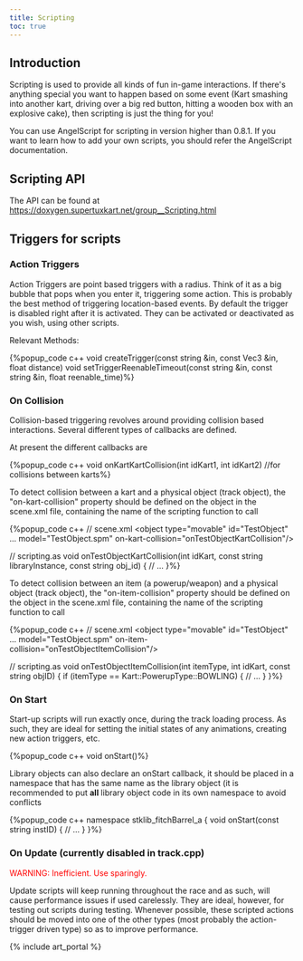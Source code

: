 ```yaml
---
title: Scripting
toc: true
---
```

## Introduction

Scripting is used to provide all kinds of fun in-game interactions. If there's anything special you want to happen based on some event (Kart smashing into another kart, driving over a big red button, hitting a wooden box with an explosive cake), then scripting is just the thing for you!

You can use AngelScript for scripting in version higher than 0.8.1. If you want to learn how to add your own scripts, you should refer the AngelScript documentation.

## Scripting API

The API can be found at <https://doxygen.supertuxkart.net/group__Scripting.html>

## Triggers for scripts

### Action Triggers

Action Triggers are point based triggers with a radius. Think of it as a big bubble that pops when you enter it, triggering some action. This is probably the best method of triggering location-based events. By default the trigger is disabled right after it is activated. They can be activated or deactivated as you wish, using other scripts.

Relevant Methods:

{%popup_code
c++
void createTrigger(const string &in, const Vec3 &in, float distance)
void setTriggerReenableTimeout(const string &in, const string &in, float reenable_time)%}

### On Collision

Collision-based triggering revolves around providing collision based interactions. Several different types of callbacks are defined.

At present the different callbacks are

{%popup_code
c++
void onKartKartCollision(int idKart1, int idKart2) //for collisions between karts%}

To detect collision between a kart and a physical object (track object), the "on-kart-collision" property should be defined on the object in the scene.xml file, containing the name of the scripting function to call

{%popup_code
c++
// scene.xml
<object type="movable" id="TestObject" ... model="TestObject.spm" on-kart-collision="onTestObjectKartCollision"/>

// scripting.as
void onTestObjectKartCollision(int idKart, const string libraryInstance, const string obj_id)
{
    // ...
}%}

To detect collision between an item (a powerup/weapon) and a physical object (track object), the "on-item-collision" property should be defined on the object in the scene.xml file, containing the name of the scripting function to call

{%popup_code
c++
// scene.xml
<object type="movable" id="TestObject" ... model="TestObject.spm" on-item-collision="onTestObjectItemCollision"/>

// scripting.as
void onTestObjectItemCollision(int itemType, int idKart, const string objID)
{
   if (itemType == Kart::PowerupType::BOWLING)
   {
       // ...
   }
}%}

### On Start

Start-up scripts will run exactly once, during the track loading process. As such, they are ideal for setting the initial states of any animations, creating new action triggers, etc.

{%popup_code
c++
void onStart()%}

Library objects can also declare an onStart callback, it should be placed in a namespace that has the same name as the library object (it is recommended to put **all** library object code in its own namespace to avoid conflicts

{%popup_code
c++
namespace stklib_fitchBarrel_a
{
    void onStart(const string instID)
    {
        // ...
    }
}%}

### On Update (currently disabled in track.cpp)

<span style="color:red">WARNING: Inefficient. Use sparingly.</span>

Update scripts will keep running throughout the race and as such, will cause performance issues if used carelessly. They are ideal, however, for testing out scripts during testing. Whenever possible, these scripted actions should be moved into one of the other types (most probably the action-trigger driven type) so as to improve performance.

{% include art_portal %}
